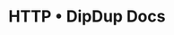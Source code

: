 ---
name: "HTTP"
title: "HTTP • DipDup Docs"
description: "DipDup is a Python framework for building smart contract indexers. It helps developers focus on business logic instead of writing a boilerplate to store and serve data."
---